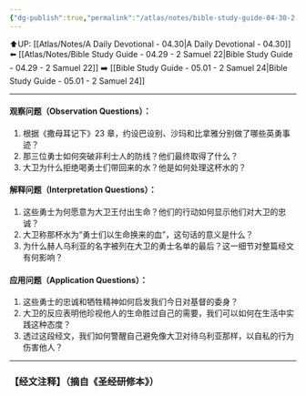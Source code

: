 ```yaml
---
{"dg-publish":true,"permalink":"/atlas/notes/bible-study-guide-04-30-2-samuel-23-08-39/"}
---
```


⬆️UP: [[Atlas/Notes/A Daily Devotional - 04.30\|A Daily Devotional - 04.30]]
⬅️ [[Atlas/Notes/Bible Study Guide - 04.29 - 2 Samuel 22\|Bible Study Guide - 04.29 - 2 Samuel 22]]
➡️ [[Bible Study Guide - 05.01 - 2 Samuel 24\|Bible Study Guide - 05.01 - 2 Samuel 24]] 

---

#### 观察问题（Observation Questions）： 
1. 根据《撒母耳记下》23 章，约设巴设别、沙玛和比拿雅分别做了哪些英勇事迹？  
2. 那三位勇士如何突破非利士人的防线？他们最终取得了什么？  
3. 大卫为什么拒绝喝勇士们带回来的水？他是如何处理这杯水的？  

#### 解释问题（Interpretation Questions）：
1. 这些勇士为何愿意为大卫王付出生命？他们的行动如何显示他们对大卫的忠诚？  
2. 大卫称那杯水为“勇士们以生命换来的血”，这句话的意义是什么？  
3. 为什么赫人乌利亚的名字被列在大卫的勇士名单的最后？这一细节对整篇经文有何影响？  

#### 应用问题（Application Questions）：
1. 这些勇士的忠诚和牺牲精神如何启发我们今日对基督的委身？  
2. 大卫的反应表明他珍视他人的生命胜过自己的需要，我们可以如何在生活中实践这种态度？  
3. 透过这段经文，我们如何警醒自己避免像大卫对待乌利亚那样，以自私的行为伤害他人？

---
### 【经文注释】（摘自《圣经研修本》）
